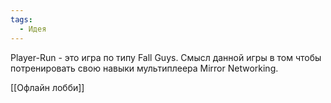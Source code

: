 ```yaml
---
tags:
  - Идея
---
```


Player-Run - это игра по типу Fall Guys. Смысл данной игры в том чтобы потренировать свою навыки мультиплеера Mirror Networking.

[[Офлайн лобби]]